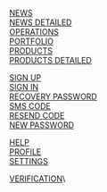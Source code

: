 [NEWS](https://pureweb-creator.github.io/Goodwill-Capital/news.html)\
[NEWS DETAILED](https://pureweb-creator.github.io/Goodwill-Capital/article.html)\
[OPERATIONS](https://pureweb-creator.github.io/Goodwill-Capital/operations.html)\
[PORTFOLIO](https://pureweb-creator.github.io/Goodwill-Capital/portfolio.html)\
[PRODUCTS](https://pureweb-creator.github.io/Goodwill-Capital/products.html)\
[PRODUCTS DETAILED](https://pureweb-creator.github.io/Goodwill-Capital/products-single.html)

[SIGN UP](https://pureweb-creator.github.io/Goodwill-Capital/sign-up.html)\
[SIGN IN](https://pureweb-creator.github.io/Goodwill-Capital/sign-in.html)\
[RECOVERY PASSWORD](https://pureweb-creator.github.io/Goodwill-Capital/recovery.html)\
[SMS CODE](https://pureweb-creator.github.io/Goodwill-Capital/smscode.html)\
[RESEND CODE](https://pureweb-creator.github.io/Goodwill-Capital/resend-code.html)\
[NEW PASSWORD](https://pureweb-creator.github.io/Goodwill-Capital/new-password.html)

[HELP](https://pureweb-creator.github.io/Goodwill-Capital/help.html)\
[PROFILE](https://pureweb-creator.github.io/Goodwill-Capital/profile.html)\
[SETTINGS](https://pureweb-creator.github.io/Goodwill-Capital/settings.html)

[VERIFICATION](https://pureweb-creator.github.io/Goodwill-Capital/verification.html)\
